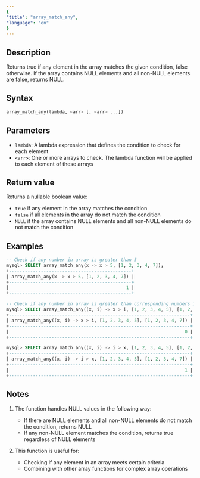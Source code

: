 ```yaml
---
{
"title": "array_match_any",
"language": "en"
}
---
```


<!--  Licensed to the Apache Software Foundation (ASF) under one or more contributor license agreements.  See the NOTICE file distributed with this work for additional information regarding copyright ownership.  The ASF licenses this file to you under the Apache License, Version 2.0 (the "License"); you may not use this file except in compliance with the License.  You may obtain a copy of the License at
  http://www.apache.org/licenses/LICENSE-2.0
Unless required by applicable law or agreed to in writing, software distributed under the License is distributed on an "AS IS" BASIS, WITHOUT WARRANTIES OR CONDITIONS OF ANY KIND, either express or implied.  See the License for the specific language governing permissions and limitations under the License. -->

## Description

Returns true if any element in the array matches the given condition, false otherwise. If the array contains NULL elements and all non-NULL elements are false, returns NULL.

## Syntax

```sql
array_match_any(lambda, <arr> [, <arr> ...])
```

## Parameters

- `lambda`: A lambda expression that defines the condition to check for each element
- `<arr>`: One or more arrays to check. The lambda function will be applied to each element of these arrays

## Return value

Returns a nullable boolean value:
- `true` if any element in the array matches the condition
- `false` if all elements in the array do not match the condition
- `NULL` if the array contains NULL elements and all non-NULL elements do not match the condition

## Examples

```sql
-- Check if any number in array is greater than 5
mysql> SELECT array_match_any(x -> x > 5, [1, 2, 3, 4, 7]);
+----------------------------------------------+
| array_match_any(x -> x > 5, [1, 2, 3, 4, 7]) |
+----------------------------------------------+
|                                            1 |
+----------------------------------------------+

-- Check if any number in array is greater than corresponding numbers in another array
mysql> SELECT array_match_any((x, i) -> x > i, [1, 2, 3, 4, 5], [1, 2, 3, 4, 7]);
+--------------------------------------------------------------------+
| array_match_any((x, i) -> x > i, [1, 2, 3, 4, 5], [1, 2, 3, 4, 7]) |
+--------------------------------------------------------------------+
|                                                                  0 |
+--------------------------------------------------------------------+

mysql> SELECT array_match_any((x, i) -> i > x, [1, 2, 3, 4, 5], [1, 2, 3, 4, 7]);
+--------------------------------------------------------------------+
| array_match_any((x, i) -> i > x, [1, 2, 3, 4, 5], [1, 2, 3, 4, 7]) |
+--------------------------------------------------------------------+
|                                                                  1 |
+--------------------------------------------------------------------+
```

## Notes

1. The function handles NULL values in the following way:
   - If there are NULL elements and all non-NULL elements do not match the condition, returns NULL
   - If any non-NULL element matches the condition, returns true regardless of NULL elements

2. This function is useful for:
   - Checking if any element in an array meets certain criteria
   - Combining with other array functions for complex array operations